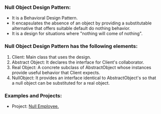 ### Null Object Design Pattern:
- It is a Behavioral Design Pattern. 
- It encapsulates the absence of an object by providing a substitutable alternative that offers suitable default do nothing behavior. 
- It is a design for situations where "nothing will come of nothing".
	
	
### Null Object Design Pattern has the following elements:
1. Client: Main class that uses the design.
2. Abstract Object: It declares the interface for Client's collaborator.
3. Real Object: A concrete subclass of AbstractObject whose instances provide useful behavior that Client expects.
4. NullObject: It provides an interface identical to AbstractObject's so that a null object can be substituted for a real object.


### Examples and Projects:
- Project:	[Null Employee.](/src/main/java/behavioralDesignPatterns/nullObjectDesignPattern/projectNullEmployee/Main/Main.java)
